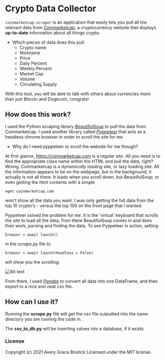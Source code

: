 # Crypto Data Collector

`coinmarketcap-scraper` is an application that easily lets you pull all the relevant data from *[Coinmarketcap](coinmarketcap.com)*, a cryptocurrency website that displays **up-to-date** information about all things crypto. 
- Which pieces of data does this pull:
    - Crypto name
    - Nickname
    - Price
    - Daily Percent
    - Weekly Percent
    - Market Cap
    - Volume
    - Circulating Supply
     
With this tool, you will be able to talk with others about currencies more than just Bitcoin and Dogecoin, congrats!

## How does this work?

I used the Python scraping library *[BeautifulSoup](https://beautiful-soup-4.readthedocs.io/en/latest/)* to pull the data from Coinmarketcap. I used another library called *[Pyppeteer](https://pyppeteer.github.io/pyppeteer/)* that acts as a headless chrome browser in order to scroll the site for me. 

- Why do I need pyppeteer to scroll the website for me though?

At first glance, <https://coinmarketcap.com> is a regular site. All you need is to find the appropriate class name within the HTML and pull the data, right? Wrong. Coinmarketcap is a *dynamically loading* site, or lazy loading site. All the information appears to be on the webpage, but in the background, it actually is not all there. It loads when you scroll down, but BeautifulSoup, or even getting the html contents with a simple 

```wget coinmarketcap.com```

won't show all the data you want. I was only getting the full data from the top 10 crypto's - versus the top 100 on the front page that I wanted.

Pyppeteer solved the problem for me. It is the 'virtual' keyboard that scrolls the site to load all the data, from there BeautifulSoup comes in and does their work, parsing and finding the data. To see Pyppeteer in action, setting  


```browser = await launch()```

in the *scrape.py* file to

```browser = await launch(headless = False)```

will show you the scrolling.


![Alt text](headless-scrolling.gif)



From there, I used *[Pandas](https://pandas.pydata.org/)* to convert all data into one DataFrame, and then export to a nice and neat csv file.


## How can I use it?

Running the **scrape.py** file will get the csv file outputted into the same directory you are running the code in.

The **csv_to_db.py** will be inserting values into a database, if it exists. 


### License

Copyright (c) 2021 Avery Grace Bostick
Licensed under the MIT license.